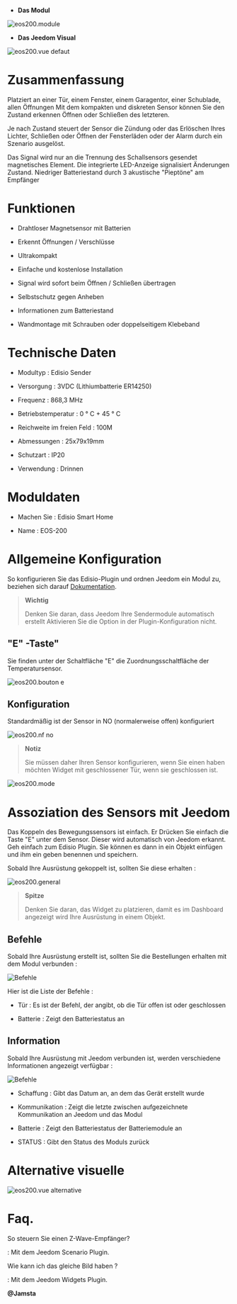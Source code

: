 -   **Das Modul**

![eos200.module](images/eos200/eos200.module.jpg)

-   **Das Jeedom Visual**

![eos200.vue defaut](images/eos200/eos200.vue-defaut.jpg)

Zusammenfassung 
======

Platziert an einer Tür, einem Fenster, einem Garagentor, einer Schublade, allen Öffnungen
Mit dem kompakten und diskreten Sensor können Sie den Zustand erkennen
Öffnen oder Schließen des letzteren.

Je nach Zustand steuert der Sensor die Zündung oder das Erlöschen Ihres
Lichter, Schließen oder Öffnen der Fensterläden oder der
Alarm durch ein Szenario ausgelöst.

Das Signal wird nur an die Trennung des Schallsensors gesendet
magnetisches Element. Die integrierte LED-Anzeige signalisiert Änderungen
Zustand. Niedriger Batteriestand durch 3 akustische "Pieptöne" am
Empfänger

Funktionen 
=========

-   Drahtloser Magnetsensor mit Batterien

-   Erkennt Öffnungen / Verschlüsse

-   Ultrakompakt

-   Einfache und kostenlose Installation

-   Signal wird sofort beim Öffnen / Schließen übertragen

-   Selbstschutz gegen Anheben

-   Informationen zum Batteriestand

-   Wandmontage mit Schrauben oder doppelseitigem Klebeband

Technische Daten 
===========================

-   Modultyp : Edisio Sender

-   Versorgung : 3VDC (Lithiumbatterie ER14250)

-   Frequenz : 868,3 MHz

-   Betriebstemperatur : 0 ° C + 45 ° C

-   Reichweite im freien Feld : 100M

-   Abmessungen : 25x79x19mm

-   Schutzart : IP20

-   Verwendung : Drinnen

Moduldaten 
=================

-   Machen Sie : Edisio Smart Home

-   Name : EOS-200

Allgemeine Konfiguration 
======================

So konfigurieren Sie das Edisio-Plugin und ordnen Jeedom ein Modul zu,
beziehen sich darauf
[Dokumentation](https://www.jeedom.fr/doc/documentation/plugins/edisio/de_DE/edisio.html).

> **Wichtig**
>
> Denken Sie daran, dass Jeedom Ihre Sendermodule automatisch erstellt
> Aktivieren Sie die Option in der Plugin-Konfiguration nicht.

"E" -Taste" 
----------

Sie finden unter der Schaltfläche "E" die Zuordnungsschaltfläche der
Temperatursensor.

![eos200.bouton e](images/eos200/eos200.bouton-e.jpg)

Konfiguration 
-------------

Standardmäßig ist der Sensor in NO (normalerweise offen) konfiguriert

![eos200.nf no](images/eos200/eos200.nf-no.jpg)

> **Notiz**
>
> Sie müssen daher Ihren Sensor konfigurieren, wenn Sie einen haben möchten
> Widget mit geschlossener Tür, wenn sie geschlossen ist.

![eos200.mode](images/eos200/eos200.mode.jpg)

Assoziation des Sensors mit Jeedom 
===============================

Das Koppeln des Bewegungssensors ist einfach. Er
Drücken Sie einfach die Taste "E" unter dem Sensor. Dieser wird
automatisch von Jeedom erkannt. Geh einfach zum
Edisio Plugin. Sie können es dann in ein Objekt einfügen und ihm ein geben
benennen und speichern.

Sobald Ihre Ausrüstung gekoppelt ist, sollten Sie diese erhalten :

![eos200.general](images/eos200/eos200.general.jpg)

> **Spitze**
>
> Denken Sie daran, das Widget zu platzieren, damit es im Dashboard angezeigt wird
> Ihre Ausrüstung in einem Objekt.

Befehle 
---------

Sobald Ihre Ausrüstung erstellt ist, sollten Sie die Bestellungen erhalten
mit dem Modul verbunden :

![Befehle](images/eos200/eos200.commandes.jpg)

Hier ist die Liste der Befehle :

-   Tür : Es ist der Befehl, der angibt, ob die Tür offen ist oder
    geschlossen

-   Batterie : Zeigt den Batteriestatus an

Information 
------------

Sobald Ihre Ausrüstung mit Jeedom verbunden ist, werden verschiedene Informationen angezeigt
verfügbar :

![Befehle](images/eos200/eos200.informations.jpg)

-   Schaffung : Gibt das Datum an, an dem das Gerät erstellt wurde

-   Kommunikation : Zeigt die letzte zwischen aufgezeichnete Kommunikation an
    Jeedom und das Modul

-   Batterie : Zeigt den Batteriestatus der Batteriemodule an

-   STATUS : Gibt den Status des Moduls zurück

Alternative visuelle 
=================

![eos200.vue alternative](images/eos200/eos200.vue-alternative.jpg)

Faq. 
======

So steuern Sie einen Z-Wave-Empfänger?

:   Mit dem Jeedom Scenario Plugin.

Wie kann ich das gleiche Bild haben ?

:   Mit dem Jeedom Widgets Plugin.

**@Jamsta**
